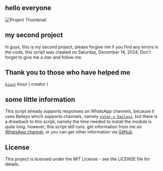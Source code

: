 ## hello everyone
![Project Thumbnail](https://files.catbox.moe/41w2fu.jpg)
## my second project
hi guys, this is my second project, please forgive me if you find any errors in the code, this script was created on Saturday, December 14, 2024. Don't forget to give me a star and follow me. 

## Thank you to those who have helped me

[`kiuur`](https://github.com/kiuur) kiuur ( creator )

## some little information 
This script already supports responses on WhatsApp channels, because it uses Baileys which supports channels, namely [`nstar-y baileys`](https://github.com/nstar-y/Bail), but there is a drawback to this script, namely the time needed to install the module is quite long. however, this script still runs. get information from me on [WhatsApp channel](https://whatsapp.com/channel/0029VajP9eX4SpkP50HLW03m), or you can get other information via [GitHub](https://github.com/kiuur)


## License

This project is licensed under the MIT License - see the LICENSE file for details.
